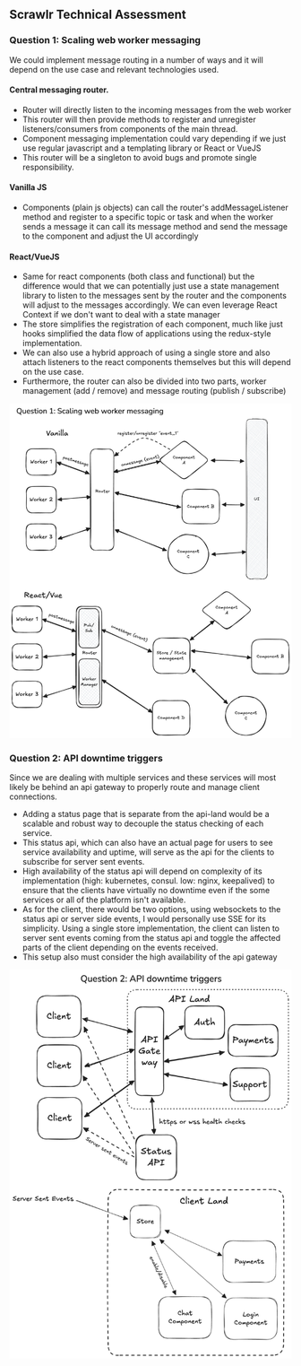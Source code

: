 ## Scrawlr Technical Assessment

### Question 1: Scaling web worker messaging
We could implement message routing in a number of ways and it will depend on the use case and relevant technologies used.
#### Central messaging router.
  - Router will directly listen to the incoming messages from the web worker
  - This router will then provide methods to register and unregister listeners/consumers from components of the main thread.
  - Component messaging implementation could vary depending if we just use regular javascript and a templating library or React or VueJS
  - This router will be a singleton to avoid bugs and promote single responsibility.

#### Vanilla JS
- Components (plain js objects) can call the router's addMessageListener method and register to a specific topic or task and when the worker sends a message it can call its message method and send the message to the component and adjust the UI accordingly

#### React/VueJS
- Same for react components (both class and functional) but the difference would that we can potentially just use a state management library to listen to the messages sent by the router and the components will adjust to the messages accordingly. We can even leverage React Context if we don't want to deal with a state manager 
- The store simplifies the registration of each component, much like just hooks simplified the data flow of applications using the redux-style implementation.
- We can also use a hybrid approach of using a single store and also attach listeners to the react components themselves but this will depend on the use case.
- Furthermore, the router can also be divided into two parts, worker management (add / remove) and message routing (publish / subscribe)
       
![Question 1 diagram](/web-worker-messaging.png)

### Question 2: API downtime triggers
Since we are dealing with multiple services and these services will most likely be behind an api gateway to properly route and manage client connections.
- Adding a status page that is separate from the api-land would be a scalable and robust way to decouple the status checking of each service.
- This status api, which can also have an actual page for users to see service availability and uptime, will serve as the api for the clients to subscribe for server sent events.
- High availability of the status api will depend on complexity of its implementation (high: kubernetes, consul. low: nginx, keepalived) to ensure that the clients have virtually no downtime even if the some services or all of the platform isn't available.
- As for the client, there would be two options, using websockets to the status api or server side events, I would personally use SSE for its simplicity. Using a single store implementation, the client can listen to server sent events coming from the status api and toggle the affected parts of the client depending on the events received.
- This setup also must consider the high availability of the api gateway

![Question 2 diagram](/api-downtime-triggers.png)